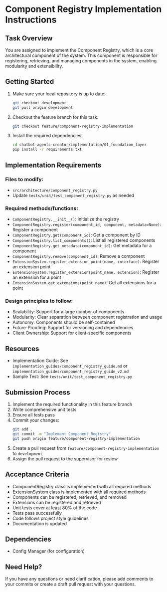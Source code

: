 # Component Registry Implementation Instructions

## Task Overview
You are assigned to implement the Component Registry, which is a core architectural component of the system. This component is responsible for registering, retrieving, and managing components in the system, enabling modularity and extensibility.

## Getting Started

1. Make sure your local repository is up to date:
   ```bash
   git checkout development
   git pull origin development
   ```

2. Checkout the feature branch for this task:
   ```bash
   git checkout feature/component-registry-implementation
   ```

3. Install the required dependencies:
   ```bash
   cd chatbot-agents-creator/implementation/01_foundation_layer
   pip install -r requirements.txt
   ```

## Implementation Requirements

### Files to modify:
- `src/architecture/component_registry.py`
- Update `tests/unit/test_component_registry.py` as needed

### Required methods/functions:
- `ComponentRegistry.__init__()`: Initialize the registry
- `ComponentRegistry.register(component_id, component, metadata=None)`: Register a component
- `ComponentRegistry.get(component_id)`: Get a component by ID
- `ComponentRegistry.list_components()`: List all registered components
- `ComponentRegistry.get_metadata(component_id)`: Get metadata for a component
- `ComponentRegistry.remove(component_id)`: Remove a component
- `ExtensionSystem.register_extension_point(name, interface)`: Register an extension point
- `ExtensionSystem.register_extension(point_name, extension)`: Register an extension for a point
- `ExtensionSystem.get_extensions(point_name)`: Get all extensions for a point

### Design principles to follow:
- Scalability: Support for a large number of components
- Modularity: Clear separation between component registration and usage
- Autonomy: Components should be self-contained
- Future-Proofing: Support for versioning and dependencies
- Client Ownership: Support for client-specific components

## Resources
- Implementation Guide: See `implementation_guides/component_registry_guide.md` or `implementation_guides/component_registry_guide_v2.md`
- Sample Test: See `tests/unit/test_component_registry.py`

## Submission Process
1. Implement the required functionality in this feature branch
2. Write comprehensive unit tests
3. Ensure all tests pass
4. Commit your changes:
   ```bash
   git add .
   git commit -m "Implement Component Registry"
   git push origin feature/component-registry-implementation
   ```
5. Create a pull request from `feature/component-registry-implementation` to `development`
6. Assign the pull request to the supervisor for review

## Acceptance Criteria
- ComponentRegistry class is implemented with all required methods
- ExtensionSystem class is implemented with all required methods
- Components can be registered, retrieved, and removed
- Extensions can be registered and retrieved
- Unit tests cover at least 80% of the code
- Tests pass successfully
- Code follows project style guidelines
- Documentation is updated

## Dependencies
- Config Manager (for configuration)

## Need Help?
If you have any questions or need clarification, please add comments to your commits or create a draft pull request with your questions.